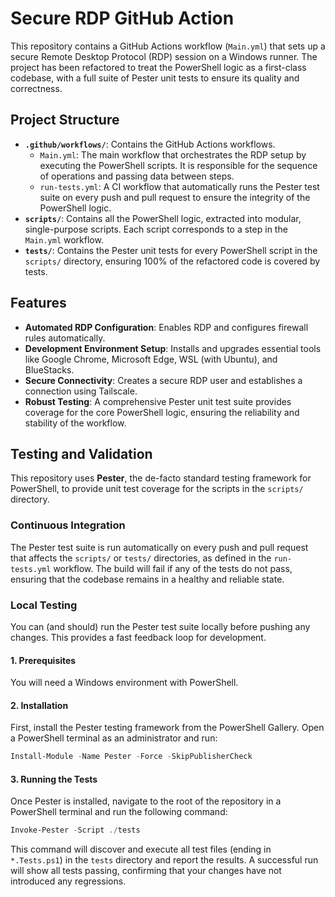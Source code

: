 # Secure RDP GitHub Action

This repository contains a GitHub Actions workflow (`Main.yml`) that sets up a secure Remote Desktop Protocol (RDP) session on a Windows runner. The project has been refactored to treat the PowerShell logic as a first-class codebase, with a full suite of Pester unit tests to ensure its quality and correctness.

## Project Structure

- **`.github/workflows/`**: Contains the GitHub Actions workflows.
  - `Main.yml`: The main workflow that orchestrates the RDP setup by executing the PowerShell scripts. It is responsible for the sequence of operations and passing data between steps.
  - `run-tests.yml`: A CI workflow that automatically runs the Pester test suite on every push and pull request to ensure the integrity of the PowerShell logic.
- **`scripts/`**: Contains all the PowerShell logic, extracted into modular, single-purpose scripts. Each script corresponds to a step in the `Main.yml` workflow.
- **`tests/`**: Contains the Pester unit tests for every PowerShell script in the `scripts/` directory, ensuring 100% of the refactored code is covered by tests.

## Features

- **Automated RDP Configuration**: Enables RDP and configures firewall rules automatically.
- **Development Environment Setup**: Installs and upgrades essential tools like Google Chrome, Microsoft Edge, WSL (with Ubuntu), and BlueStacks.
- **Secure Connectivity**: Creates a secure RDP user and establishes a connection using Tailscale.
- **Robust Testing**: A comprehensive Pester unit test suite provides coverage for the core PowerShell logic, ensuring the reliability and stability of the workflow.

## Testing and Validation

This repository uses **Pester**, the de-facto standard testing framework for PowerShell, to provide unit test coverage for the scripts in the `scripts/` directory.

### Continuous Integration

The Pester test suite is run automatically on every push and pull request that affects the `scripts/` or `tests/` directories, as defined in the `run-tests.yml` workflow. The build will fail if any of the tests do not pass, ensuring that the codebase remains in a healthy and reliable state.

### Local Testing

You can (and should) run the Pester test suite locally before pushing any changes. This provides a fast feedback loop for development.

#### 1. Prerequisites

You will need a Windows environment with PowerShell.

#### 2. Installation

First, install the Pester testing framework from the PowerShell Gallery. Open a PowerShell terminal as an administrator and run:

```powershell
Install-Module -Name Pester -Force -SkipPublisherCheck
```

#### 3. Running the Tests

Once Pester is installed, navigate to the root of the repository in a PowerShell terminal and run the following command:

```powershell
Invoke-Pester -Script ./tests
```

This command will discover and execute all test files (ending in `*.Tests.ps1`) in the `tests` directory and report the results. A successful run will show all tests passing, confirming that your changes have not introduced any regressions.